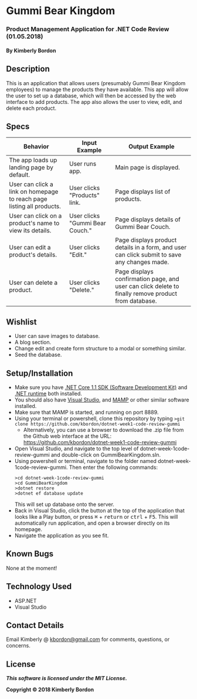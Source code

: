 # Gummi Bear Kingdom
### Product Management Application for .NET Code Review (01.05.2018)

#### By Kimberly Bordon

## Description
This is an application that allows users (presumably Gummi Bear Kingdom employees) to manage the products they have available. This app will allow the user to set up a database, which will then be accessed by the web interface to add products. The app also allows the user to view, edit, and delete each product.

## Specs
| Behavior | Input Example | Output Example |
|-|-|-|
| The app loads up landing page by default. | User runs app. | Main page is displayed. |
| User can click a link on homepage to reach page listing all products. | User clicks "Products" link. | Page displays list of products. |
| User can click on a product's name to view its details. | User clicks "Gummi Bear Couch." | Page displays details of Gummi Bear Couch. |
| User can edit a product's details. | User clicks "Edit." | Page displays product details in a form, and user can click submit to save any changes made. |
| User can delete a product. | User clicks "Delete." | Page displays confirmation page, and user can click delete to finally remove product from database. |

## Wishlist
* User can save images to database.
* A blog section.
* Change edit and create form structure to a modal or something similar.
* Seed the database.

## Setup/Installation
* Make sure you have [.NET Core 1.1 SDK (Software Development Kit)](https://download.microsoft.com/download/F/4/F/F4FCB6EC-5F05-4DF8-822C-FF013DF1B17F/dotnet-dev-win-x64.1.1.4.exe) and [.NET runtime](https://download.microsoft.com/download/6/F/B/6FB4F9D2-699B-4A40-A674-B7FF41E0E4D2/dotnet-win-x64.1.1.4.exe) both installed.
* You should also have [Visual Studio](https://www.visualstudio.com/downloads/), and [MAMP](https://www.mamp.info/en/downloads/) or other similar software installed.
* Make sure that MAMP is started, and running on port 8889.
* Using your terminal or powershell, clone this repository by typing ```>git clone https://github.com/kbordon/dotnet-week1-code-review-gummi```
    * Alternatively, you can use a browser to download the .zip file from the Github web interface at the URL: https://github.com/kbordon/dotnet-week1-code-review-gummi
* Open Visual Studio, and navigate to the top level of dotnet-week-1code-review-gummi and double-click on GummiBearKingdom.sln.
* Using powershell or terminal, navigate to the folder named dotnet-week-1code-review-gummi. Then enter the following commands:
  ```
  >cd dotnet-week-1code-review-gummi
  >cd GummiBearKingdom
  >dotnet restore
  >dotnet ef database update
  ```
  This will set up database onto the server.
* Back in Visual Studio, click the button at the top of the application that looks like a Play button, or press <kbd>⌘</kbd> + <kbd>return</kbd> or <kbd>ctrl</kbd> + <kbd>F5</kbd>. This will automatically run application, and open a browser directly on its homepage.
* Navigate the application as you see fit.

## Known Bugs
None at the moment!

## Technology Used
* ASP.NET
* Visual Studio

## Contact Details
Email Kimberly @ [kbordon@gmail.com](mailto:kbordon@gmail.com) for comments, questions, or concerns.

## License
**_This software is licensed under the MIT License._**

**Copyright © 2018 Kimberly Bordon**
